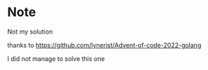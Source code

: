 # Note

Not my solution 

thanks to https://github.com/lynerist/Advent-of-code-2022-golang

I did not manage to solve this one
